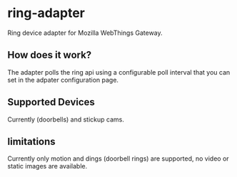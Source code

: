 # ring-adapter
Ring device adapter for Mozilla WebThings Gateway.

## How does it work?
The adapter polls the ring api using a configurable poll interval that you can set in the adpater configuration page.

## Supported Devices
Currently (doorbells) and stickup cams.

## limitations
Currently only motion and dings (doorbell rings) are supported, no video or static images are available.
